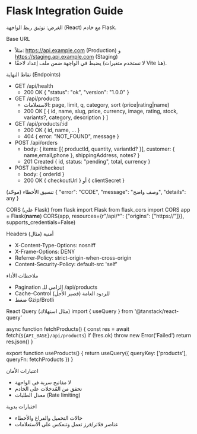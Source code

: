 # Flask Integration Guide

الغرض: توثيق ربط الواجهة (React) مع خادم Flask.

Base URL
- مثلاً: https://api.example.com (Production) و https://staging.api.example.com (Staging)
- يضبط في الواجهة ضمن ملف إعداد لاحقًا (لا نستخدم متغيرات Vite هنا).

نقاط النهاية (Endpoints)
- GET /api/health
  - 200 OK { "status": "ok", "version": "1.0.0" }
- GET /api/products
  - الاستعلامات: page, limit, q, category, sort (price|rating|name)
  - 200 OK [ { id, name, slug, price, currency, image, rating, stock, variants?, category, description } ]
- GET /api/products/:id
  - 200 OK { id, name, ... }
  - 404 { error: "NOT_FOUND", message }
- POST /api/orders
  - body: { items: [{ productId, quantity, variantId? }], customer: { name,email,phone }, shippingAddress, notes? }
  - 201 Created { id, status: "pending", total, currency }
- POST /api/checkout
  - body: { orderId }
  - 200 OK { checkoutUrl } أو { clientSecret }

تنسيق الأخطاء (موحّد)
{ "error": "CODE", "message": "وصف واضح", "details": any }

CORS (على Flask)
from flask import Flask
from flask_cors import CORS
app = Flask(__name__)
CORS(app, resources={r"/api/*": {"origins": ["https://<frontend-domain>"]}}, supports_credentials=False)

Headers أمنية (مثال)
- X-Content-Type-Options: nosniff
- X-Frame-Options: DENY
- Referrer-Policy: strict-origin-when-cross-origin
- Content-Security-Policy: default-src 'self'

ملاحظات الأداء
- Pagination إلزامي للـ /api/products
- Cache-Control للردود العامة (قصير الأجل)
- ضغط Gzip/Brotli

React Query (مثال استهلاك)
import { useQuery } from '@tanstack/react-query'

async function fetchProducts() {
  const res = await fetch(`${API_BASE}/api/products`)
  if (!res.ok) throw new Error('Failed')
  return res.json()
}

export function useProducts() {
  return useQuery({ queryKey: ['products'], queryFn: fetchProducts })
}

اعتبارات الأمان
- لا مفاتيح سرية في الواجهة
- تحقق من المُدخلات على الخادم
- معدل الطلبات (Rate limiting)

اختبارات يدوية
- حالات التحميل والفراغ والأخطاء
- عناصر فلاتر/فرز تعمل وتنعكس على الاستعلامات
